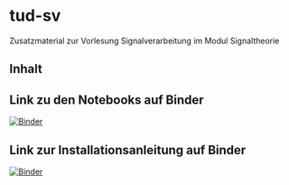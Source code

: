 # tud-sv
Zusatzmaterial zur Vorlesung Signalverarbeitung im Modul Signaltheorie


## Inhalt


## Link zu den Notebooks auf Binder
[![Binder](https://mybinder.org/badge_logo.svg)](https://mybinder.org/v2/gh/TUD-STKS/tud-sv/main)
## Link zur Installationsanleitung auf Binder
[![Binder](https://mybinder.org/badge_logo.svg)](https://mybinder.org/v2/gh/TUD-STKS/tud-sv/main?urlpath=Einführung_in_Python/0.1_-_Installationsanleitung.ipynb)
